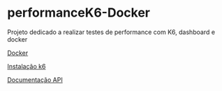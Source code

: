 # performanceK6-Docker
Projeto dedicado a realizar testes de performance com K6, dashboard e docker



[Docker](https://docs.docker.com/guides/)

[Instalação k6](https://grafana.com/docs/k6/latest/set-up/install-k6/)

[Documentação API](https://fakestoreapi.com/docs)